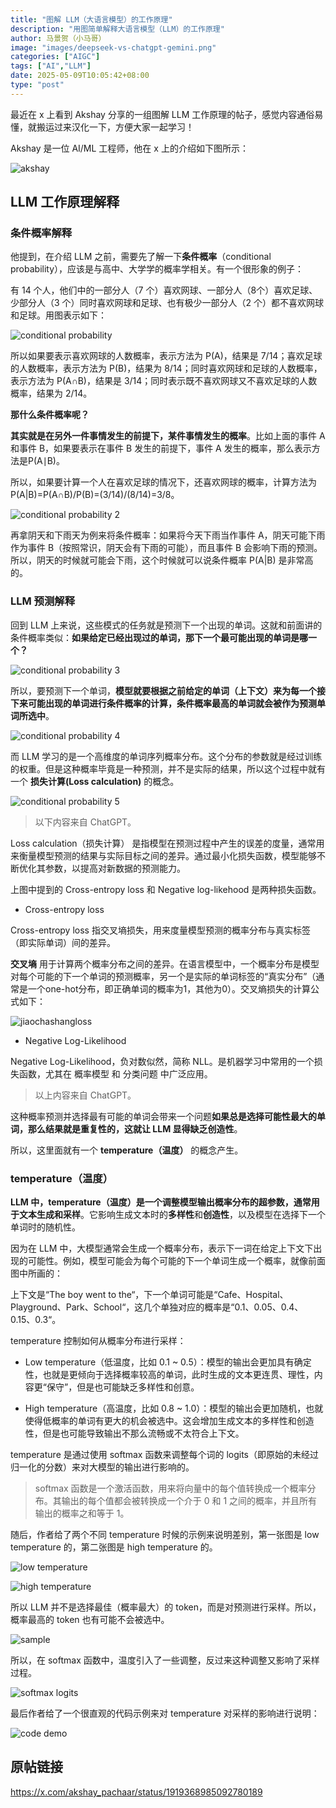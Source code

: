 ```yaml
---
title: "图解 LLM（大语言模型）的工作原理"
description: "用图简单解释大语言模型（LLM）的工作原理"
author: 马景贺（小马哥）
image: "images/deepseek-vs-chatgpt-gemini.png"
categories: ["AIGC"]
tags: ["AI","LLM"]
date: 2025-05-09T10:05:42+08:00
type: "post"
---
```



最近在 x 上看到 Akshay 分享的一组图解 LLM 工作原理的帖子，感觉内容通俗易懂，就搬运过来汉化一下，方便大家一起学习！

Akshay 是一位 AI/ML 工程师，他在 x 上的介绍如下图所示：

![akshay](images/akshay.png)

## LLM 工作原理解释

### 条件概率解释

他提到，在介绍 LLM 之前，需要先了解一下**条件概率**（conditional probability），应该是与高中、大学学的概率学相关。有一个很形象的例子：

有 14 个人，他们中的一部分人（7 个）喜欢网球、一部分人（8个）喜欢足球、少部分人（3 个）同时喜欢网球和足球、也有极少一部分人（2 个）都不喜欢网球和足球。用图表示如下：

![conditional probability](images/conditional-probability-1.jpeg)

所以如果要表示喜欢网球的人数概率，表示方法为 P(A)，结果是 7/14；喜欢足球的人数概率，表示方法为 P(B)，结果为 8/14；同时喜欢网球和足球的人数概率，表示方法为 P(A∩B)，结果是 3/14；同时表示既不喜欢网球又不喜欢足球的人数概率，结果为 2/14。

**那什么条件概率呢？**

**其实就是在另外一件事情发生的前提下，某件事情发生的概率**。比如上面的事件 A 和事件 B，如果要表示在事件 B 发生的前提下，事件 A 发生的概率，那么表示方法是P(A∣B)。

所以，如果要计算一个人在喜欢足球的情况下，还喜欢网球的概率，计算方法为 P(A|B)=P(A∩B)/P(B)=(3/14)/(8/14)=3/8。

![conditional probability 2](images/conditional-probability-2.jpeg)

再拿阴天和下雨天为例来将条件概率：如果将今天下雨当作事件 A，阴天可能下雨作为事件 B（按照常识，阴天会有下雨的可能），而且事件 B 会影响下雨的预测。所以，阴天的时候就可能会下雨，这个时候就可以说条件概率 P(A|B) 是非常高的。

### LLM 预测解释

回到 LLM 上来说，这些模式的任务就是预测下一个出现的单词。这就和前面讲的条件概率类似：**如果给定已经出现过的单词，那下一个最可能出现的单词是哪一个？**

![conditional probability 3](images/conditional-probability-3.jpeg)

所以，要预测下一个单词，**模型就要根据之前给定的单词（上下文）来为每一个接下来可能出现的单词进行条件概率的计算，条件概率最高的单词就会被作为预测单词所选中**。

![conditional probability 4](images/conditional-probability-4.jpeg)

而 LLM 学习的是一个高维度的单词序列概率分布。这个分布的参数就是经过训练的权重。但是这种概率毕竟是一种预测，并不是实际的结果，所以这个过程中就有一个 **损失计算(Loss calculation)** 的概念。

![conditional probability 5](images/conditional-probability-5.jpeg)

> 以下内容来自 ChatGPT。

Loss calculation（损失计算） 是指模型在预测过程中产生的误差的度量，通常用来衡量模型预测的结果与实际目标之间的差异。通过最小化损失函数，模型能够不断优化其参数，以提高对新数据的预测能力。

上图中提到的 Cross-entropy loss 和 Negative log-likehood 是两种损失函数。

* Cross-entropy loss

Cross-entropy loss 指交叉墒损失，用来度量模型预测的概率分布与真实标签（即实际单词）间的差异。

**交叉墒** 用于计算两个概率分布之间的差异。在语言模型中，一个概率分布是模型对每个可能的下一个单词的预测概率，另一个是实际的单词标签的“真实分布”（通常是一个one-hot分布，即正确单词的概率为1，其他为0）。交叉熵损失的计算公式如下：


![jiaochashangloss](images/jiaochashang-loss.png)

* Negative Log-Likelihood

Negative Log-Likelihood，负对数似然，简称 NLL。是机器学习中常用的一个损失函数，尤其在 概率模型 和 分类问题 中广泛应用。

> 以上内容来自 ChatGPT。

这种概率预测并选择最有可能的单词会带来一个问题**如果总是选择可能性最大的单词，那么结果就是重复性的，这就让 LLM 显得缺乏创造性**。

所以，这里面就有一个 **temperature（温度）** 的概念产生。

### temperature（温度）

**LLM 中，temperature（温度）是一个调整模型输出概率分布的超参数，通常用于文本生成和采样**。它影响生成文本时的**多样性**和**创造性**，以及模型在选择下一个单词时的随机性。

因为在 LLM 中，大模型通常会生成一个概率分布，表示下一词在给定上下文下出现的可能性。例如，模型可能会为每个可能的下一个单词生成一个概率，就像前面图中所画的：

上下文是“The boy went to the“，下一个单词可能是“Cafe、Hospital、Playground、Park、School“，这几个单独对应的概率是“0.1、0.05、0.4、0.15、0.3“。

temperature 控制如何从概率分布进行采样：

* Low temperature（低温度，比如 0.1 ~ 0.5）：模型的输出会更加具有确定性，也就是更倾向于选择概率较高的单词，此时生成的文本更连贯、理性，内容更“保守”，但是也可能缺乏多样性和创意。

* High temperature（高温度，比如 0.8 ~ 1.0）：模型的输出会更加随机，也就使得低概率的单词有更大的机会被选中。这会增加生成文本的多样性和创造性，但是也可能导致输出不那么流畅或不太符合上下文。

temperature 是通过使用 softmax 函数来调整每个词的 logits（即原始的未经过归一化的分数）来对大模型的输出进行影响的。

> softmax 函数是一个激活函数，用来将向量中的每个值转换成一个概率分布。其输出的每个值都会被转换成一个介于 0 和 1 之间的概率，并且所有输出的概率之和等于 1。

随后，作者给了两个不同 temperature 时候的示例来说明差别，第一张图是 low temperature 的，第二张图是 high temperature 的。

![low temperature](images/low-temperature.jpeg)

![high temperature](images/high-temperature.jpeg)

所以 LLM 并不是选择最佳（概率最大）的 token，而是对预测进行采样。所以，概率最高的 token 也有可能不会被选中。

![sample](images/sample.jpeg)

所以，在 softmax 函数中，温度引入了一些调整，反过来这种调整又影响了采样过程。

![softmax logits](images/softmax-logits.jpeg)

最后作者给了一个很直观的代码示例来对 temperature 对采样的影响进行说明：

![code demo](images/temperature-code-demo.jpeg)


## 原帖链接

https://x.com/akshay_pachaar/status/1919368985092780189
